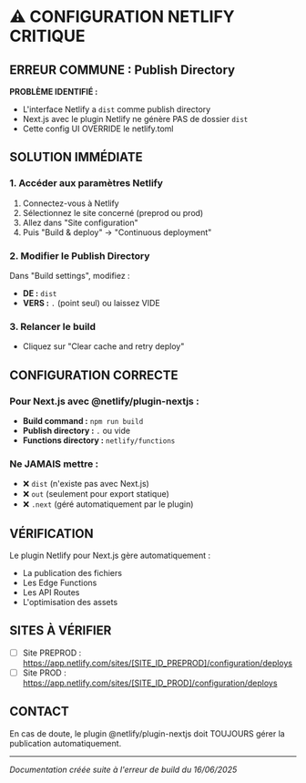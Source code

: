 # ⚠️ CONFIGURATION NETLIFY CRITIQUE

## ERREUR COMMUNE : Publish Directory

**PROBLÈME IDENTIFIÉ :**
- L'interface Netlify a `dist` comme publish directory
- Next.js avec le plugin Netlify ne génère PAS de dossier `dist`
- Cette config UI OVERRIDE le netlify.toml

## SOLUTION IMMÉDIATE

### 1. Accéder aux paramètres Netlify
1. Connectez-vous à Netlify
2. Sélectionnez le site concerné (preprod ou prod)
3. Allez dans "Site configuration"
4. Puis "Build & deploy" → "Continuous deployment"

### 2. Modifier le Publish Directory
Dans "Build settings", modifiez :
- **DE :** `dist`
- **VERS :** `.` (point seul) ou laissez VIDE

### 3. Relancer le build
- Cliquez sur "Clear cache and retry deploy"

## CONFIGURATION CORRECTE

### Pour Next.js avec @netlify/plugin-nextjs :
- **Build command :** `npm run build`
- **Publish directory :** `.` ou vide
- **Functions directory :** `netlify/functions`

### Ne JAMAIS mettre :
- ❌ `dist` (n'existe pas avec Next.js)
- ❌ `out` (seulement pour export statique)
- ❌ `.next` (géré automatiquement par le plugin)

## VÉRIFICATION

Le plugin Netlify pour Next.js gère automatiquement :
- La publication des fichiers
- Les Edge Functions
- Les API Routes
- L'optimisation des assets

## SITES À VÉRIFIER

- [ ] Site PREPROD : https://app.netlify.com/sites/[SITE_ID_PREPROD]/configuration/deploys
- [ ] Site PROD : https://app.netlify.com/sites/[SITE_ID_PROD]/configuration/deploys

## CONTACT

En cas de doute, le plugin @netlify/plugin-nextjs doit TOUJOURS gérer la publication automatiquement.

---
*Documentation créée suite à l'erreur de build du 16/06/2025*